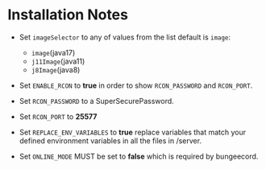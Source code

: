 # Installation Notes

- Set `imageSelector` to any of values from the list default is `image`:
  - `image`(java17)
  - `j11Image`(java11)
  - `j8Image`(java8)

- Set `ENABLE_RCON` to **true** in order to show `RCON_PASSWORD` and `RCON_PORT`.

- Set `RCON_PASSWORD` to a SuperSecurePassword.

- Set `RCON_PORT` to **25577**

- Set `REPLACE_ENV_VARIABLES` to **true** replace variables that match your defined environment variables in all the files in /server.

- Set `ONLINE_MODE` MUST be  set to **false** which is required by bungeecord.
